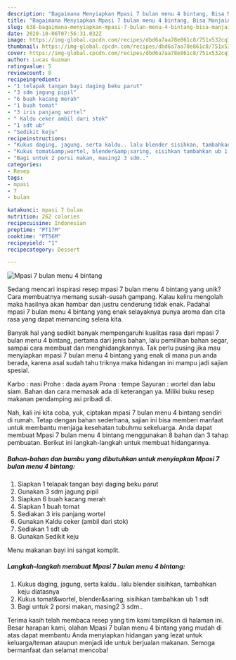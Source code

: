 ```yaml
---
description: "Bagaimana Menyiapkan Mpasi 7 bulan menu 4 bintang, Bisa Manjain Lidah"
title: "Bagaimana Menyiapkan Mpasi 7 bulan menu 4 bintang, Bisa Manjain Lidah"
slug: 638-bagaimana-menyiapkan-mpasi-7-bulan-menu-4-bintang-bisa-manjain-lidah
date: 2020-10-06T07:56:31.032Z
image: https://img-global.cpcdn.com/recipes/dbd6a7aa78e861c8/751x532cq70/mpasi-7-bulan-menu-4-bintang-foto-resep-utama.jpg
thumbnail: https://img-global.cpcdn.com/recipes/dbd6a7aa78e861c8/751x532cq70/mpasi-7-bulan-menu-4-bintang-foto-resep-utama.jpg
cover: https://img-global.cpcdn.com/recipes/dbd6a7aa78e861c8/751x532cq70/mpasi-7-bulan-menu-4-bintang-foto-resep-utama.jpg
author: Lucas Guzman
ratingvalue: 5
reviewcount: 8
recipeingredient:
- "1 telapak tangan bayi daging beku parut"
- "3 sdm jagung pipil"
- "6 buah kacang merah"
- "1 buah tomat"
- "3 iris panjang wortel"
- " Kaldu ceker ambil dari stok"
- "1 sdt ub"
- "Sedikit keju"
recipeinstructions:
- "Kukus daging, jagung, serta kaldu.. lalu blender sisihkan, tambahkan keju diatasnya"
- "Kukus tomat&amp;wortel, blender&amp;saring, sisihkan tambahkan ub 1 sdt"
- "Bagi untuk 2 porsi makan, masing2 3 sdm.."
categories:
- Resep
tags:
- mpasi
- 7
- bulan

katakunci: mpasi 7 bulan 
nutrition: 262 calories
recipecuisine: Indonesian
preptime: "PT17M"
cooktime: "PT56M"
recipeyield: "1"
recipecategory: Dessert

---
```



![Mpasi 7 bulan menu 4 bintang](https://img-global.cpcdn.com/recipes/dbd6a7aa78e861c8/751x532cq70/mpasi-7-bulan-menu-4-bintang-foto-resep-utama.jpg)

Sedang mencari inspirasi resep mpasi 7 bulan menu 4 bintang yang unik? Cara membuatnya memang susah-susah gampang. Kalau keliru mengolah maka hasilnya akan hambar dan justru cenderung tidak enak. Padahal mpasi 7 bulan menu 4 bintang yang enak selayaknya punya aroma dan cita rasa yang dapat memancing selera kita.

Banyak hal yang sedikit banyak mempengaruhi kualitas rasa dari mpasi 7 bulan menu 4 bintang, pertama dari jenis bahan, lalu pemilihan bahan segar, sampai cara membuat dan menghidangkannya. Tak perlu pusing jika mau menyiapkan mpasi 7 bulan menu 4 bintang yang enak di mana pun anda berada, karena asal sudah tahu triknya maka hidangan ini mampu jadi sajian spesial.

Karbo : nasi Prohe : dada ayam Prona : tempe Sayuran : wortel dan labu siam. Bahan dan cara memasak ada di keterangan ya. Miliki buku resep makanan pendamping asi pribadi di.


Nah, kali ini kita coba, yuk, ciptakan mpasi 7 bulan menu 4 bintang sendiri di rumah. Tetap dengan bahan sederhana, sajian ini bisa memberi manfaat untuk membantu menjaga kesehatan tubuhmu sekeluarga. Anda dapat membuat Mpasi 7 bulan menu 4 bintang menggunakan 8 bahan dan 3 tahap pembuatan. Berikut ini langkah-langkah untuk membuat hidangannya.

<!--inarticleads1-->

##### Bahan-bahan dan bumbu yang dibutuhkan untuk menyiapkan Mpasi 7 bulan menu 4 bintang:

1. Siapkan 1 telapak tangan bayi daging beku parut
1. Gunakan 3 sdm jagung pipil
1. Siapkan 6 buah kacang merah
1. Siapkan 1 buah tomat
1. Sediakan 3 iris panjang wortel
1. Gunakan  Kaldu ceker (ambil dari stok)
1. Sediakan 1 sdt ub
1. Gunakan Sedikit keju


Menu makanan bayi ini sangat komplit. 

<!--inarticleads2-->

##### Langkah-langkah membuat Mpasi 7 bulan menu 4 bintang:

1. Kukus daging, jagung, serta kaldu.. lalu blender sisihkan, tambahkan keju diatasnya
1. Kukus tomat&amp;wortel, blender&amp;saring, sisihkan tambahkan ub 1 sdt
1. Bagi untuk 2 porsi makan, masing2 3 sdm..




Terima kasih telah membaca resep yang tim kami tampilkan di halaman ini. Besar harapan kami, olahan Mpasi 7 bulan menu 4 bintang yang mudah di atas dapat membantu Anda menyiapkan hidangan yang lezat untuk keluarga/teman ataupun menjadi ide untuk berjualan makanan. Semoga bermanfaat dan selamat mencoba!
